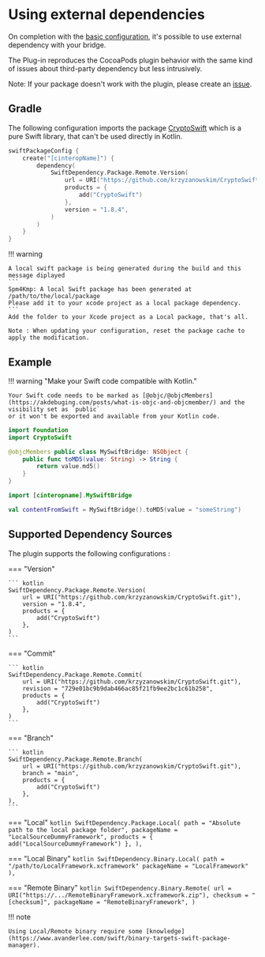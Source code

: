 # Using external dependencies

On completion with the [basic configuration](bridge.md), it's possible to use external dependency with your bridge.

The Plug-in reproduces the CocoaPods plugin behavior with the same kind of issues about third-party dependency but less intrusively.

Note: If your package doesn't work with the plugin, please create an [issue](https://github.com/frankois944/spm4Kmp/issues).


## Gradle

The following configuration imports the package [CryptoSwift](https://github.com/krzyzanowskim/CryptoSwift) which is a pure Swift library, that can't be used directly in Kotlin.
``` kotlin title="build.gradle.kts"
swiftPackageConfig {
    create("[cinteropName]") {
        dependency(
            SwiftDependency.Package.Remote.Version(
                url = URI("https://github.com/krzyzanowskim/CryptoSwift.git"),
                products = {
                    add("CryptoSwift")
                },
                version = "1.8.4",
            )
        )
    }
}
```

!!! warning

    A local swift package is being generated during the build and this message diplayed
    ```
    Spm4Kmp: A local Swift package has been generated at
    /path/to/the/local/package
    Please add it to your xcode project as a local package dependency.
    ```
    Add the folder to your Xcode project as a Local package, that's all.

    Note : When updating your configuration, reset the package cache to apply the modification.


## Example

!!! warning "Make your Swift code compatible with Kotlin."

    Your Swift code needs to be marked as [@objc/@objcMembers](https://akdebuging.com/posts/what-is-objc-and-objcmember/) and the visibility set as `public`
    or it won't be exported and available from your Kotlin code.


```swift title="src/swift/[cinteropname]/mySwiftFile.swift"
import Foundation
import CryptoSwift

@objcMembers public class MySwiftBridge: NSObject {
    public func toMD5(value: String) -> String {
        return value.md5()
    }
}
```

``` kotlin title="iosMain/kotlin/com/example/myKotlinFile.kt"
import [cinteropname].MySwiftBridge

val contentFromSwift = MySwiftBridge().toMD5(value = "someString")

```

## Supported Dependency Sources

The plugin supports the following configurations :

=== "Version"

    ``` kotlin
    SwiftDependency.Package.Remote.Version(
        url = URI("https://github.com/krzyzanowskim/CryptoSwift.git"),
        version = "1.8.4",
        products = {
            add("CryptoSwift")
        },
    )
    ```

=== "Commit"

    ``` kotlin
    SwiftDependency.Package.Remote.Commit(
        url = URI("https://github.com/krzyzanowskim/CryptoSwift.git"),
        revision = "729e01bc9b9dab466ac85f21fb9ee2bc1c61b258",
        products = {
            add("CryptoSwift")
        },
    )
    ```

=== "Branch"

    ``` kotlin
    SwiftDependency.Package.Remote.Branch(
        url = URI("https://github.com/krzyzanowskim/CryptoSwift.git"),
        branch = "main",
        products = {
            add("CryptoSwift")
        },
    ),
    ```
=== "Local"
    ``` kotlin
    SwiftDependency.Package.Local(
        path = "Absolute path to the local package folder",
        packageName = "LocalSourceDummyFramework",
        products = {
            add("LocalSourceDummyFramework")
        },
    ),
    ```

=== "Local Binary"
    ``` kotlin
    SwiftDependency.Binary.Local(
        path = "/path/to/LocalFramework.xcframework"
        packageName = "LocalFramework"
    ),
    ```

=== "Remote Binary"
    ``` kotlin
    SwiftDependency.Binary.Remote(
        url = URI("https://.../RemoteBinaryFramework.xcframework.zip"),
        checksum = "[checksum]",
        packageName = "RemoteBinaryFramework",
    )
    ```

!!! note

    Using Local/Remote binary require some [knowledge](https://www.avanderlee.com/swift/binary-targets-swift-package-manager).


##
